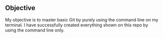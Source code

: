 ## Objective

My objective is to master basic Git by purely using the command line on my terminal. I have successfully created everything shown on this repo by using the command line only. 